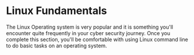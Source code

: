 # Linux Fundamentals

The Linux Operating system is very popular and it is something you'll encounter quite frequently in your cyber security journey. Once you complete this section, you'll be comfortable
with using Linux command line to do basic tasks on an operating system.
